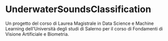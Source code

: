# UnderwaterSoundsClassification
 Un progetto del corso di Laurea Magistrale in Data Science e Machine Learning dell'Università degli studi di Salerno per il corso di Fondamenti di Visione Artificiale e Biometria. 
